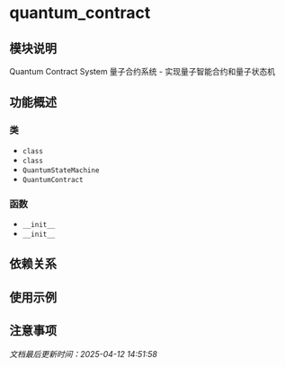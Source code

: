 # quantum_contract

## 模块说明
Quantum Contract System
量子合约系统 - 实现量子智能合约和量子状态机

## 功能概述

### 类

- `class`
- `class`
- `QuantumStateMachine`
- `QuantumContract`

### 函数

- `__init__`
- `__init__`

## 依赖关系

## 使用示例

## 注意事项

*文档最后更新时间：2025-04-12 14:51:58*